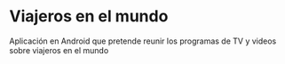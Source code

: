 Viajeros en el mundo
================================
Aplicación en Android que pretende reunir los programas de TV y videos sobre viajeros en el mundo
